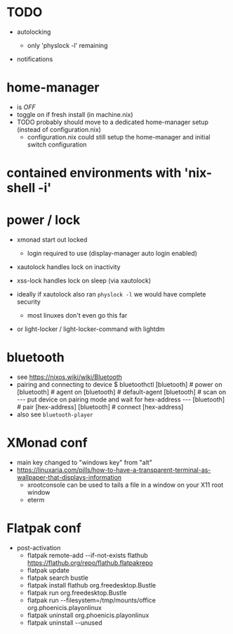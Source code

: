 
# TODO
- autolocking
    - only 'physlock -l' remaining

- notifications

# home-manager
- is *OFF*
- toggle on if fresh install (in machine.nix)
- TODO probably should move to a dedicated home-manager setup (instead of configuration.nix)
    - configuration.nix could still setup the home-manager and initial switch configuration


# contained environments with 'nix-shell -i'

# power / lock
- xmonad start out locked
    - login required to use (display-manager auto login enabled)
- xautolock handles lock on inactivity
- xss-lock handles lock on sleep (via xautolock)
- ideally if xautolock also ran `physlock -l` we would have complete security
    - most linuxes don't even go this far

- or light-locker / light-locker-command with lightdm

# bluetooth
- see https://nixos.wiki/wiki/Bluetooth
- pairing and connecting to device
    $ bluetoothctl
    [bluetooth] # power on
    [bluetooth] # agent on
    [bluetooth] # default-agent
    [bluetooth] # scan on
    --- put device on pairing mode and wait for hex-address ---
    [bluetooth] # pair [hex-address]
    [bluetooth] # connect [hex-address]
- also see `bluetooth-player`

# XMonad conf
- main key changed to "windows key" from "alt"
- https://linuxaria.com/pills/how-to-have-a-transparent-terminal-as-wallpaper-that-displays-information
    - xrootconsole can be used to tails a file in a window on your X11 root window
    - eterm

# Flatpak conf
- post-activation
    - flatpak remote-add --if-not-exists flathub https://flathub.org/repo/flathub.flatpakrepo
    - flatpak update
    - flatpak search bustle
    - flatpak install flathub org.freedesktop.Bustle
    - flatpak run org.freedesktop.Bustle
    - flatpak run --filesystem=/tmp/mounts/office org.phoenicis.playonlinux
    - flatpak uninstall org.phoenicis.playonlinux
    - flatpak uninstall --unused
















